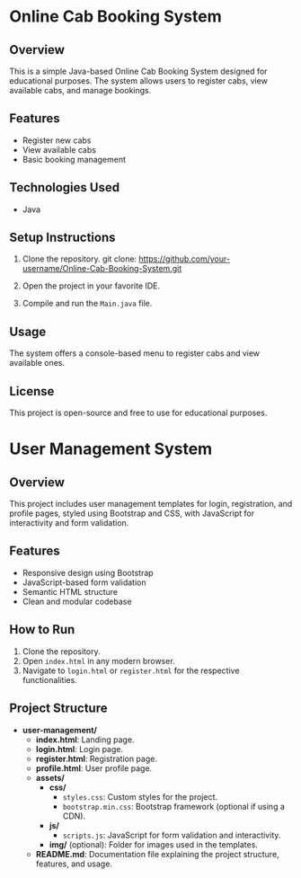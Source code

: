 # Online Cab Booking System

## Overview
This is a simple Java-based Online Cab Booking System designed for educational purposes. The system allows users to register cabs, view available cabs, and manage bookings.

## Features
- Register new cabs
- View available cabs
- Basic booking management

## Technologies Used
- Java

## Setup Instructions

1. Clone the repository.
   git clone: https://github.com/your-username/Online-Cab-Booking-System.git

2. Open the project in your favorite IDE.

3. Compile and run the `Main.java` file.

## Usage
The system offers a console-based menu to register cabs and view available ones.

## License
This project is open-source and free to use for educational purposes.

# User Management System

## Overview
This project includes user management templates for login, registration, and profile pages, styled using Bootstrap and CSS, with JavaScript for interactivity and form validation.

## Features
- Responsive design using Bootstrap
- JavaScript-based form validation
- Semantic HTML structure
- Clean and modular codebase

## How to Run
1. Clone the repository.
2. Open `index.html` in any modern browser.
3. Navigate to `login.html` or `register.html` for the respective functionalities.

## Project Structure

- **user-management/**
  - **index.html**: Landing page.
  - **login.html**: Login page.
  - **register.html**: Registration page.
  - **profile.html**: User profile page.
  - **assets/**
    - **css/**
      - `styles.css`: Custom styles for the project.
      - `bootstrap.min.css`: Bootstrap framework (optional if using a CDN).
    - **js/**
      - `scripts.js`: JavaScript for form validation and interactivity.
    - **img/** (optional): Folder for images used in the templates.
  - **README.md**: Documentation file explaining the project structure, features, and usage.
